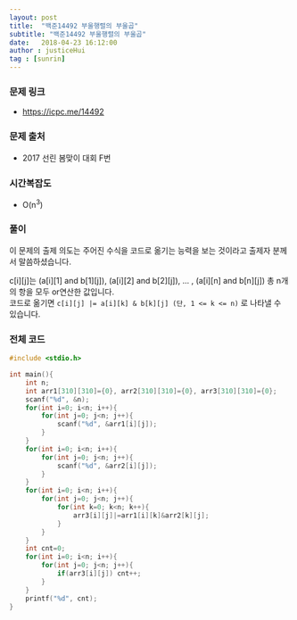 ```yaml
---
layout: post
title:  "백준14492 부울행렬의 부울곱"
subtitle: "백준14492 부울행렬의 부울곱"
date:   2018-04-23 16:12:00
author : justiceHui
tag : [sunrin]
---
```


### 문제 링크
* https://icpc.me/14492

### 문제 출처
* 2017 선린 봄맞이 대회 F번

### 시간복잡도
* O(n<sup>3</sup>)

### 풀이
이 문제의 출제 의도는 주어진 수식을 코드로 옮기는 능력을 보는 것이라고 출제자 분께서 말씀하셨습니다.

c[i][j]는 (a[i][1] and b[1][j]), (a[i][2] and b[2][j]), ... , (a[i][n] and b[n][j]) 총 n개의 항을 모두 or연산한 값입니다.<br>
코드로 옮기면 `c[i][j] |= a[i][k] & b[k][j] (단, 1 <= k <= n)` 로 나타낼 수 있습니다.

### 전체 코드
```cpp
#include <stdio.h>

int main(){
	int n;
	int arr1[310][310]={0}, arr2[310][310]={0}, arr3[310][310]={0};
	scanf("%d", &n);
	for(int i=0; i<n; i++){
		for(int j=0; j<n; j++){
			scanf("%d", &arr1[i][j]);
		}
	}
	for(int i=0; i<n; i++){
		for(int j=0; j<n; j++){
			scanf("%d", &arr2[i][j]);
		}
	}
	for(int i=0; i<n; i++){
		for(int j=0; j<n; j++){
			for(int k=0; k<n; k++){
				arr3[i][j]|=arr1[i][k]&arr2[k][j];
			}
		}
	}
	int cnt=0;
	for(int i=0; i<n; i++){
		for(int j=0; j<n; j++){
			if(arr3[i][j]) cnt++;
		}
	}
	printf("%d", cnt);
}
```
